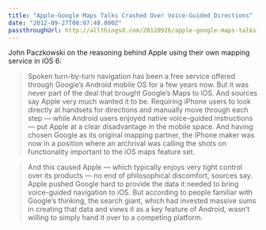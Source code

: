 ```yaml
---
title: "Apple-Google Maps Talks Crashed Over Voice-Guided Directions"
date: "2012-09-27T08:07:48.000Z"
passthroughUrl: http://allthingsd.com/20120926/apple-google-maps-talks-crashed-over-voice-guided-directions/
---
```


John Paczkowski on the reasoning behind Apple using their own mapping service in iOS 6:

> Spoken turn-by-turn navigation has been a free service offered through Google’s Android mobile OS for a few years now. But it was never part of the deal that brought Google’s Maps to iOS. And sources say Apple very much wanted it to be. Requiring iPhone users to look directly at handsets for directions and manually move through each step — while Android users enjoyed native voice-guided instructions — put Apple at a clear disadvantage in the mobile space. And having chosen Google as its original mapping partner, the iPhone maker was now in a position where an archrival was calling the shots on functionality important to the iOS maps feature set.

> And this caused Apple — which typically enjoys very tight control over its products — no end of philosophical discomfort, sources say. Apple pushed Google hard to provide the data it needed to bring voice-guided navigation to iOS. But according to people familiar with Google’s thinking, the search giant, which had invested massive sums in creating that data and views it as a key feature of Android, wasn’t willing to simply hand it over to a competing platform.
